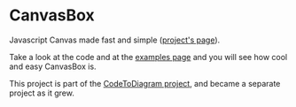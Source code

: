 CanvasBox
=========

Javascript Canvas made fast and simple ([project's page](http://thiagomata.github.io/CanvasBox)).

Take a look at the code and at the [examples page](http://www.replicantowl.com/canvasbox/CanvasBox/src/) and you will see how cool and easy CanvasBox is.

This project is part of the [CodeToDiagram project](https://github.com/thiagomata/CodeToDiagram), and became a separate project as it grew.
